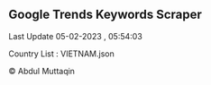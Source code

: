 

## Google Trends Keywords Scraper 
 
Last Update 05-02-2023 , 05:54:03

Country List :
VIETNAM.json



© Abdul Muttaqin 

